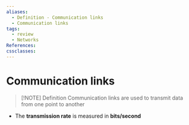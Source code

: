 ```yaml
---
aliases:
  - Definition - Communication links
  - Communication links
tags:
  - review
  - Networks
References: 
cssclasses:
---
```

# Communication links

> [!NOTE] Definition
> Communication links are used to transmit data from one point to another 

+ The **transmission rate** is measured in **bits/second**
 